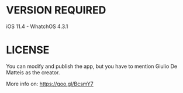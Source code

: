 # VERSION REQUIRED

iOS 11.4 - WhatchOS 4.3.1

# LICENSE

You can modify and publish the app, but you have to mention Giulio De Matteis as the creator.   

More info on: https://goo.gl/BcsmY7
